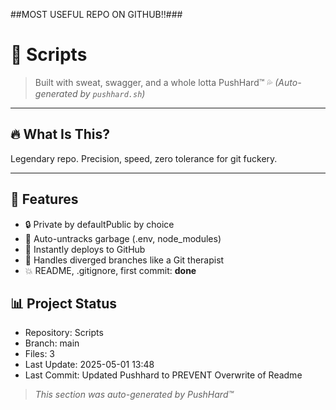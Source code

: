 ##MOST USEFUL REPO ON GITHUB!!###

# 🚀 Scripts

> Built with sweat, swagger, and a whole lotta PushHard™ 💦
> _(Auto-generated by `pushhard.sh`)_

---

## 🔥 What Is This?
Legendary repo. Precision, speed, zero tolerance for git fuckery.

---

## 🧠 Features
- 🔒 Private by defaultPublic by choice
- 🧼 Auto-untracks garbage (.env, node_modules)
- 🐙 Instantly deploys to GitHub
- 🔁 Handles diverged branches like a Git therapist
- 💥 README, .gitignore, first commit: **done**


<!-- PUSHHARD-TAG -->
## 📊 Project Status
- Repository: Scripts
- Branch: main
- Files: 3
- Last Update: 2025-05-01 13:48
- Last Commit: Updated Pushhard to PREVENT Overwrite of Readme


> *This section was auto-generated by PushHard™*
<!-- END-PUSHHARD-TAG -->
